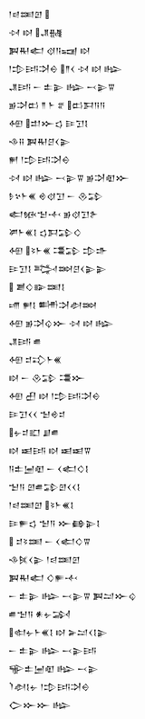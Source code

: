 <div class='block'>
<div class='line'>𒁹𒁀𒌅𒇻 </div>
<div class='line'>𒀴 𒊭 𒂗𒉆</div>
<div class='line'>𒀉𒊑𒅗 𒋼𒀀𒍢 𒊭</div>
<div class='line'>𒁹𒄠𒅀𒋫𒀪 𒈫𒌋 𒀴 𒊭 𒈗</div>
<div class='line'>𒂗𒅀 𒀸 𒉺𒉌 𒈗 𒁁𒉌𒐊</div>
<div class='line'>𒂊𒋫𒆗 𒈫 𒈨 𒐐 𒆗𒁕𒀀𒀀</div>
<div class='line'>𒅇 𒄥𒁍𒌓 𒄿𒋛𒋙</div>
<div class='line'>𒈾𒍝 𒀉𒊑𒆪𒌋𒉌</div>
<div class='line'>𒂍 𒁹𒄠𒅀𒋫𒀪</div>
<div class='line'>𒀴 𒊭 𒈗 𒁁𒉌𒐊 𒂊𒋫𒊏𒁍</div>
<div class='line'>𒊩𒆳𒈨𒌍 𒄴𒋼𒋛 𒀸 𒊮𒁉</div>
<div class='line'>𒅗𒁮𒈠𒋾 𒂊𒋼𒋛𒉿</div>
<div class='line'>𒂄𒈨𒌍𒋙 𒌓𒁕𒁉𒄭</div>
<div class='line'>𒅇 𒂟𒈨𒌍 𒃮𒁉 𒄠𒈥</div>
<div class='line'>𒄿𒋛𒋙 𒅋𒇷𒆪𒌋𒉌𒉌</div>
<div class='line'> 𒋢𒄭𒅔𒌅𒋙</div>
<div class='line'>𒋬 𒂍𒋙 𒌦𒋫𒀠𒇷</div>
<div class='line'>𒅇 𒂊𒋫𒌒𒁍 𒀴 𒊭 𒈗</div>
<div class='line'>𒂗𒅀 𒌑</div>
<div class='line'>𒅇 𒄑𒃾𒈨𒌍</div>
<div class='line'>𒊭 𒀸 𒊮𒁉 𒃮𒁍</div>
<div class='line'>𒅇 𒌷 𒊭 𒁹𒄠𒅀𒋫𒀪</div>
<div class='line'>𒄿𒋛𒌋𒌋 𒈠𒄴𒄑</div>
<div class='line'>𒉡𒄑𒊬 𒋗𒌑</div>
<div class='line'>𒊭 𒀜𒅀 𒊭 𒀜𒀜𒐊</div>
<div class='line'>𒀀𒉺𒅁𒊏 𒀸 𒌋𒅗𒄭𒋙</div>
<div class='line'>𒈠𒀀 𒇻𒌑𒁉𒇻𒌋𒌋𒋙</div>
<div class='line'>𒁹𒁀𒌅𒇻 𒂟𒈨𒌍𒋙</div>
<div class='line'>𒄿𒊓𒌓 𒈠𒀀 𒁍𒂵𒉌𒋙</div>
<div class='line'> 𒄑𒂟𒌅 𒀸 𒌋𒅗𒄭𒐊</div>
<div class='line'>𒈾𒍮𒌋𒉌 𒁹𒁀𒌅𒇻</div>
<div class='line'>𒀉𒊑𒅗 𒄭𒊓𒋾</div>
<div class='line'>𒀸 𒉺𒉌 𒈗 𒁁𒉌𒐊 𒀉𒁺𒁍𒌒</div>
<div class='line'>𒌑𒈠𒀀 𒀭𒉡𒋆</div>
<div class='line'>𒊕𒉡𒈨𒌍𒋙 𒊭 𒅕𒁺𒌋𒋙𒉌</div>
<div class='line'>𒀸 𒉺𒉌 𒈗 𒁁𒉌𒅀</div>
<div class='line'>𒊍𒉺𒅁𒊏 𒈗 𒁁𒉌</div>
<div class='line'>𒇺𒀠𒋙𒉡 𒁹𒄠𒅀𒋫𒀪</div>
<div class='line'>𒀖𒁍𒁍 𒈗</div>
</div>